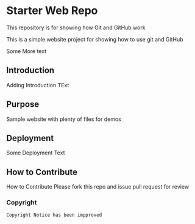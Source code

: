 # Starter Web Repo

This repository is for showing how Git and GitHub work

This is a simple website project for showing how to use git and GitHub

Some More text

## Introduction

Adding Introduction TExt

## Purpose

Sample website with plenty of files for demos

## Deployment

Some Deployment Text

## How to Contribute

How to Contribute
Please fork this repo and issue pull request for review

### Copyright
    Copyright Notice has been impproved